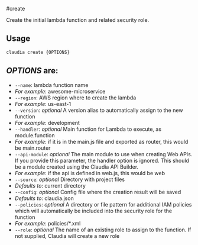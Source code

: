 #create

Create the initial lambda function and related security role.

## Usage

```bash
claudia create {OPTIONS}
```

## _OPTIONS_ are:

*  `--name`:  lambda function name
  * _For example_: awesome-microservice
*  `--region`:  AWS region where to create the lambda
  * _For example_: us-east-1
*  `--version`:  _optional_ A version alias to automatically assign to the new function
  * _For example_: development
*  `--handler`:  _optional_ Main function for Lambda to execute, as module.function
  * _For example_: if it is in the main.js file and exported as router, this would be main.router
*  `--api-module`:  _optional_ The main module to use when creating Web APIs. 
  If you provide this parameter, the handler option is ignored.
  This should be a module created using the Claudia API Builder.
  * _For example_: if the api is defined in web.js, this would be web
*  `--source`:  _optional_ Directory with project files
  * _Defaults to_: current directory
*  `--config`:  _optional_ Config file where the creation result will be saved
  * _Defaults to_: claudia.json
*  `--policies`:  _optional_ A directory or file pattern for additional IAM policies
  which will automatically be included into the security role for the function
  * _For example_: policies/*.xml
*  `--role`:  _optional_ The name of an existing role to assign to the function. 
  If not supplied, Claudia will create a new role

